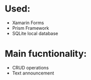 # Used:
- Xamarin Forms
- Prism Framework
- SQLite local database

# Main fucntionality:
- CRUD operations
- Text announcement
